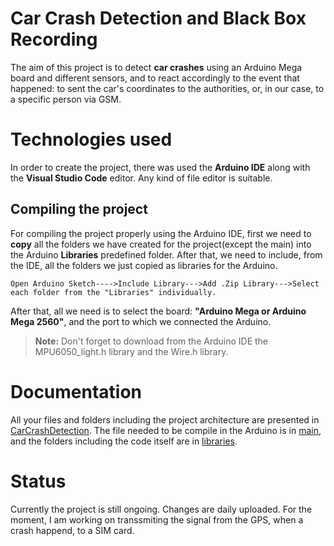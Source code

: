 
# Car Crash Detection and Black Box Recording

The aim of this project is to detect **car crashes** using an Arduino Mega board and different sensors, and to react accordingly to the event that happened: to sent the car's coordinates to the authorities, or, in our case, to a specific person via GSM. 


# Technologies used

In order to create the project, there was used the **Arduino IDE** along with the **Visual Studio Code** editor. Any kind of file editor is suitable.

## Compiling the project
For compiling the project properly using the Arduino IDE, first we need to **copy** all the folders we have created for the project(except the main) into the Arduino **Libraries** predefined folder. After that, we need to include, from the IDE, all the folders we just copied as libraries for the Arduino. 

``Open Arduino Sketch---->Include Library--->Add .Zip Library--->Select each folder from the "Libraries" individually.``

After that, all we need is to select the board: **"Arduino Mega or Arduino Mega 2560"**,  and the port to which we connected the Arduino.
> **Note:** Don't forget to download from the Arduino IDE the MPU6050_light.h library and the Wire.h library.
# Documentation

All your files and folders including the project architecture are presented in [CarCrashDetection](https://github.com/anisiaap/CarCrash/tree/main/CarCrashDetection "CarCrashDetection"). The file needed to be compile in the Arduino is in [main](https://github.com/anisiaap/CarCrash/tree/main/main "main"), and the folders including the code itself are in [libraries](https://github.com/anisiaap/CarCrash/tree/main/libraries "libraries").


# Status

Currently the project is still ongoing. Changes are daily uploaded. For the moment, I am working on transsmiting the signal from the GPS, when a crash happend,  to a SIM card.
